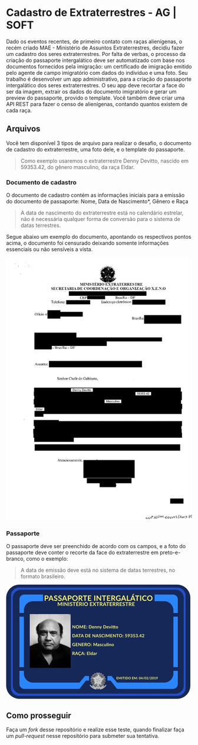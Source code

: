 # Cadastro de Extraterrestres - AG | SOFT

Dado os eventos recentes, de primeiro contato com raças alienígenas, o recém criado MAE - Ministério de Assuntos Extraterrestres, decidiu fazer um cadastro dos seres extraterrestres. Por falta de verbas, o processo da criação do passaporte intergalático deve ser automatizado com base nos documentos fornecidos pela imigração: um certificado de imigração emitido pelo agente de campo imigratório com dados do indivíduo e uma foto.  Seu trabalho é desenvolver um app administrativo, para a criação do passaporte intergalático dos seres extraterrestres. O seu app deve recortar a face do ser da imagem, extrair os dados do documento imigratório e gerar um preview do passaporte, provido o template. Você também deve criar uma API REST para fazer o censo de alienígenas, contando quantos existem de cada raça.

## Arquivos

Você tem disponível 3 tipos de arquivo para realizar o desafio, o documento de cadastro do extraterrestre, uma foto dele, e o template do passaporte.

> Como exemplo usaremos o extraterrestre Denny Devitto, nascido em 59353.42, do gênero masculino, da raça Eldar.

### Documento de cadastro

O documento de cadastro contém as informações iniciais para a emissão do documento de passaporte: Nome, Data de Nascimento*, Gênero e Raça
> A data de nascimento do extraterrestre está no calendário estrelar, não é necessária qualquer forma de conversão para o sistema de datas terrestres.

Segue abaixo um exemplo do documento, apontando os respectivos pontos acima, o documento foi censurado deixando somente informações essenciais ou não sensíveis a vista.

![documento](exemplo/documento.jpg?raw=true "documento")


### Passaporte

O passaporte deve ser preenchido de acordo com os campos, e a foto do passaporte deve conter o recorte da face do extraterrestre em preto-e-branco, como o exemplo:

> A data de emissão deve está no sistema de datas terrestres, no formato brasileiro.

![documento](exemplo/passaporte.jpg?raw=true "documento")

## Como prosseguir

Faça um *fork* desse repositório e realize esse teste, quando finalizar faça um *pull-request* nesse repositório para submeter sua tentativa.
